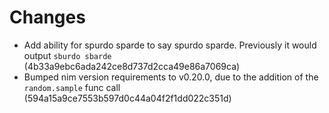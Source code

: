# Changes
+ Add ability for spurdo sparde to say spurdo sparde. Previously it would output `sburdo sbarde` (4b33a9ebc6ada242ce8d737d2cca49e86a7069ca)
+ Bumped nim version requirements to v0.20.0, due to the addition of the `random.sample` func call (594a15a9ce7553b597d0c44a04f2f1dd022c351d)
